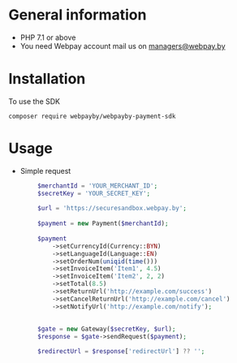 # General information
- PHP 7.1 or above
- You need Webpay account mail us on managers@webpay.by

# Installation

To use the SDK

    composer require webpayby/webpayby-payment-sdk    

# Usage

- Simple request
```php
        $merchantId = 'YOUR_MERCHANT_ID';
        $secretKey = 'YOUR_SECRET_KEY';
        
        $url = 'https://securesandbox.webpay.by';
        
        $payment = new Payment($merchantId);
        
        $payment
            ->setCurrencyId(Currency::BYN)
            ->setLanguageId(Language::EN)
            ->setOrderNum(uniqid(time()))
            ->setInvoiceItem('Item1', 4.5)
            ->setInvoiceItem('Item2', 2, 2)
            ->setTotal(8.5)
            ->setReturnUrl('http://example.com/success')
            ->setCancelReturnUrl('http://example.com/cancel')
            ->setNotifyUrl('http://example.com/notify');
        
        
        $gate = new Gateway($secretKey, $url);
        $response = $gate->sendRequest($payment);

        $redirectUrl = $response['redirectUrl'] ?? '';
```